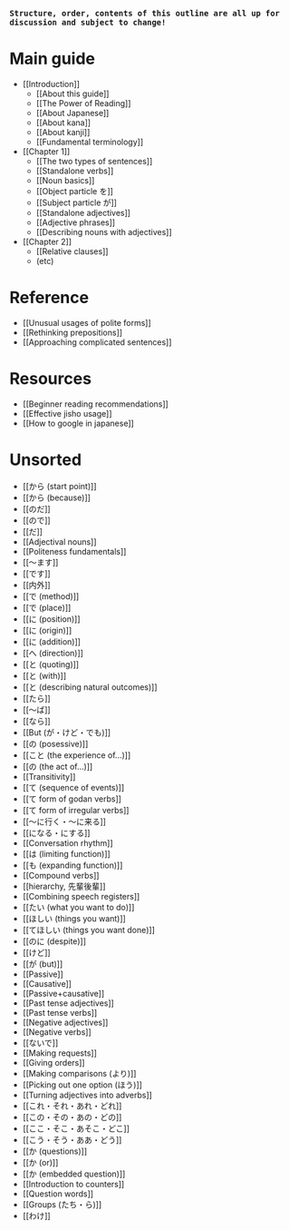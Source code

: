 ### `Structure, order, contents of this outline are all up for discussion and subject to change!`

# Main guide
- [[Introduction]]
	- [[About this guide]]
	- [[The Power of Reading]]
	- [[About Japanese]]
	- [[About kana]]
	- [[About kanji]]
	- [[Fundamental terminology]]
- [[Chapter 1]]
	- [[The two types of sentences]]
	- [[Standalone verbs]]
	- [[Noun basics]]
	- [[Object particle を]]
	- [[Subject particle が]]
	- [[Standalone adjectives]]
	- [[Adjective phrases]]
	- [[Describing nouns with adjectives]]
- [[Chapter 2]]
	- [[Relative clauses]]
	- (etc)

# Reference
- [[Unusual usages of polite forms]]
- [[Rethinking prepositions]]
- [[Approaching complicated sentences]]

# Resources
- [[Beginner reading recommendations]]
- [[Effective jisho usage]]
- [[How to google in japanese]]

# Unsorted
- [[から (start point)]]
- [[から (because)]]
- [[のだ]]
- [[ので]]
- [[だ]]
- [[Adjectival nouns]]
- [[Politeness fundamentals]]
- [[～ます]] 
- [[です]]
- [[内外]]
- [[で (method)]]
- [[で (place)]]
- [[に (position)]]
- [[に (origin)]]
- [[に (addition)]] 
- [[へ (direction)]] 
- [[と (quoting)]]
- [[と (with)]]
- [[と (describing natural outcomes)]]
- [[たら]]
- [[～ば]]
- [[なら]]
- [[But (が・けど・でも)]]
- [[の (posessive)]]
- [[こと (the experience of...)]]
- [[の (the act of...)]]
- [[Transitivity]]
- [[て (sequence of events)]]
- [[て form of godan verbs]] 
- [[て form of irregular verbs]]
- [[～に行く・～に来る]]
- [[になる・にする]]
- [[Conversation rhythm]]
- [[は (limiting function)]]
- [[も (expanding function)]]
- [[Compound verbs]]
- [[hierarchy, 先輩後輩]]
- [[Combining speech registers]]
- [[たい (what you want to do)]]
- [[ほしい (things you want)]]
- [[てほしい (things you want done)]]
- [[のに (despite)]] 
- [[けど]]
- [[が (but)]]
- [[Passive]]
- [[Causative]]
- [[Passive+causative]]
- [[Past tense adjectives]]
- [[Past tense verbs]]
- [[Negative adjectives]]
- [[Negative verbs]]
- [[ないで]]
- [[Making requests]]
- [[Giving orders]]
- [[Making comparisons (より)]]
- [[Picking out one option (ほう)]]
- [[Turning adjectives into adverbs]]
- [[これ・それ・あれ・どれ]]
- [[この・その・あの・どの]]
- [[ここ・そこ・あそこ・どこ]]
- [[こう・そう・ああ・どう]]
- [[か (questions)]]
- [[か (or)]]
- [[か (embedded question)]]
- [[Introduction to counters]]
- [[Question words]]
- [[Groups (たち・ら)]]
- [[わけ]]
